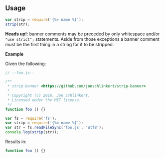 ## Usage

```js
var strip = require('{%= name %}');
strip(str);
```

**Heads up!**: banner comments may be preceded by only whitespace and/or `"use strict";` statements. Aside from those exceptions a banner comment must be the first thing in a string for it to be stripped.

**Example**

Given the following:

```js
// --foo.js--

/**
 * strip-banner <https://github.com/jonschlinkert/strip-banner>
 *
 * Copyright (c) 2016, Jon Schlinkert.
 * Licensed under the MIT license.
 */
function foo () {}
```

```js
var fs = require('fs');
var strip = require('{%= name %}');
var str = fs.readFileSync('foo.js', 'utf8');
console.log(strip(str));
```

Results in:

```js
function foo () {}
```
